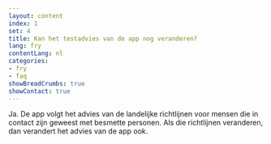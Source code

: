 ```yaml
---
layout: content
index: 1
set: 4
title: Kan het testadvies van de app nog veranderen? 
lang: fry
contentLang: nl
categories:
- fry
- faq
showBreadCrumbs: true
showContact: true
---
```

Ja. De app volgt het advies van de landelijke richtlijnen voor mensen die in contact zijn geweest met besmette personen. Als die richtlijnen veranderen, dan verandert het advies van de app ook.
